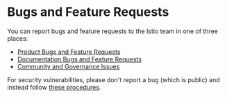 # Bugs and Feature Requests

You can report bugs and feature requests to the Istio team in one of three places:

- [Product Bugs and Feature Requests](https://github.com/istio/istio/issues)
- [Documentation Bugs and Feature Requests](https://github.com/istio/istio.io/issues)
- [Community and Governance Issues](https://github.com/istio/community/issues)

For security vulnerabilities, please don't report a bug (which is public) and instead follow
[these procedures](https://istio.io/about/security-vulnerabilities/).

